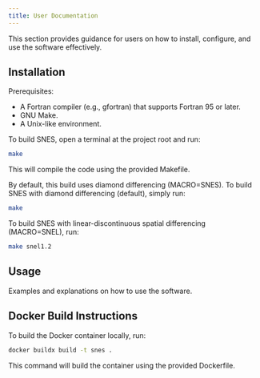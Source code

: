 ```yaml
---
title: User Documentation
---
```


This section provides guidance for users on how to install, configure, and use the software effectively.

## Installation

Prerequisites:

* A Fortran compiler (e.g., gfortran) that supports Fortran 95 or later.
* GNU Make.
* A Unix-like environment.

To build SNES, open a terminal at the project root and run:
```bash
make
```
This will compile the code using the provided Makefile.

By default, this build uses diamond differencing (MACRO=SNES). To build SNES with diamond differencing (default), simply run:
```bash
make
```
To build SNES with linear-discontinuous spatial differencing (MACRO=SNEL), run:
```bash
make snel1.2
```

## Usage

Examples and explanations on how to use the software.

## Docker Build Instructions

To build the Docker container locally, run:
```bash
docker buildx build -t snes .
```
This command will build the container using the provided Dockerfile.
